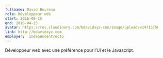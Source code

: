 ```yaml
---
fullname: David Boureau
role: Développeur web
start: 2016-09-15
end: 2016-04-15
avatar: https://res.cloudinary.com/bdavidxyz-com/image/upload/v1471575050/menice3_reoxvv.png
link: http://bdavidxyz.com
employer:  independent/octo
---
```


Développeur web avec une préférence pour l’UI et le Javascript.
